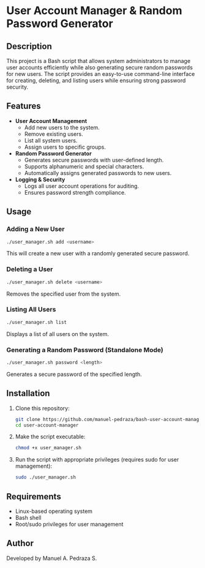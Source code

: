 # User Account Manager & Random Password Generator

## Description
This project is a Bash script that allows system administrators to manage user accounts efficiently while also generating secure random passwords for new users. The script provides an easy-to-use command-line interface for creating, deleting, and listing users while ensuring strong password security.

## Features
- **User Account Management**
  - Add new users to the system.
  - Remove existing users.
  - List all system users.
  - Assign users to specific groups.
- **Random Password Generator**
  - Generates secure passwords with user-defined length.
  - Supports alphanumeric and special characters.
  - Automatically assigns generated passwords to new users.
- **Logging & Security**
  - Logs all user account operations for auditing.
  - Ensures password strength compliance.
  
## Usage
### Adding a New User
```bash
./user_manager.sh add <username>
```
This will create a new user with a randomly generated secure password.

### Deleting a User
```bash
./user_manager.sh delete <username>
```
Removes the specified user from the system.

### Listing All Users
```bash
./user_manager.sh list
```
Displays a list of all users on the system.

### Generating a Random Password (Standalone Mode)
```bash
./user_manager.sh password <length>
```
Generates a secure password of the specified length.

## Installation
1. Clone this repository:
   ```bash
   git clone https://github.com/manuel-pedraza/bash-user-account-manager.git
   cd user-account-manager
   ```
2. Make the script executable:
   ```bash
   chmod +x user_manager.sh
   ```
3. Run the script with appropriate privileges (requires sudo for user management):
   ```bash
   sudo ./user_manager.sh
   ```

## Requirements
- Linux-based operating system
- Bash shell
- Root/sudo privileges for user management

## Author
Developed by Manuel A. Pedraza S.
